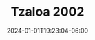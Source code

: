 ---
weight: 201
title: "Tzaloa 2002"
description: ""
icon: "article"
date: "2024-01-01T19:23:04-06:00"
lastmod: "2024-01-01T19:23:04-06:00"
draft: false
toc: true
---